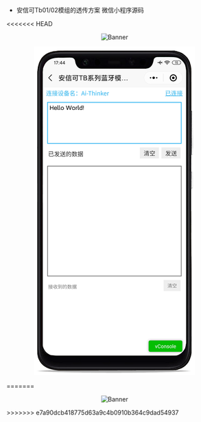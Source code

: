 - 安信可Tb01/02模组的透传方案 微信小程序源码

<<<<<<< HEAD
<p align="center">

  <img src="https://img.alicdn.com/imgextra/i1/2922621297/O1CN01XgJTKh1LS4H0ugNWc_!!2922621297.png"  alt="Banner"  width="520px" height="414px"  />
</p>


 <p align="center">
  <img src="images/aithinker-mini.png"  alt="Banner" />
</p>
=======

 <p align="center">
  <img src="https://img.alicdn.com/imgextra/i1/2922621297/O1CN01XgJTKh1LS4H0ugNWc_!!2922621297.png"  alt="Banner" />
</p>
>>>>>>> e7a90dcb418775d63a9c4b0910b364c9dad54937
